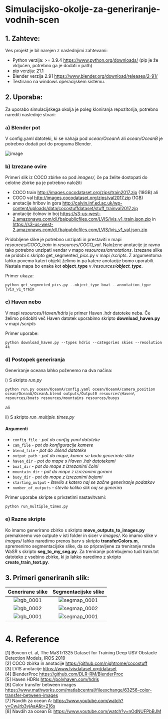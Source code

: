# Simulacijsko-okolje-za-generiranje-vodnih-scen

## 1. Zahteve:

Ves projekt je bil narejen z naslednjimi zahtevami:

- Python verzija: >= 3.9.4  https://www.python.org/downloads/ (pip je že vključen, potrebno ga je dodati v path)
- pip verzija: 21.1
- Blender verzija 2.91 https://www.blender.org/download/releases/2-91/
- Testirano na windows operacijskem sistemu.

## 2. Uporaba:

Za uporabo simulacijskega okolja je poleg kloniranja repozitorija, potrebno narediti naslednje stvari:

### a) Blender pot

V config.yaml datoteki, ki se nahaja pod *ocean/OceanA* ali *ocean/OceanB* je potrebno dodati pot do programa Blender.

![image](https://user-images.githubusercontent.com/47794629/131579565-396031da-42cd-4df1-a6a2-f80b3c5a4656.png)
    
###  b) Izrezane ovire
Primeri slik iz COCO zbirke so pod *images/*, če pa želite dostopati do celotne zbirke pa je potrebno naložiti 
- COCO train http://images.cocodataset.org/zips/train2017.zip (18GB) ali
- COCO val http://images.cocodataset.org/zips/val2017.zip (1GB)
- anotacije hribov in gora http://calvin.inf.ed.ac.uk/wp-content/uploads/data/cocostuffdataset/stuff_trainval2017.zip
- anotacije čolnov in boj https://s3-us-west-2.amazonaws.com/dl.fbaipublicfiles.com/LVIS/lvis_v1_train.json.zip in https://s3-us-west-2.amazonaws.com/dl.fbaipublicfiles.com/LVIS/lvis_v1_val.json.zip

Pridobljene slike je potrebno unzipati in prestaviti v mapi *resources/COCO_train* in *resources/COCO_val*. Naložene anotacije je ravno tako potrebno unzipati vendar v mapo       *resources/annotations*. Izrezane slike se pridobi s skripto get_segmented_pics.py v mapi */scripts*. Z argumentoma lahko povemo kateri objekt želimo in pa katere anotacije         bomo uporabili. Nastala mapa bo enaka kot **object_type** v */resources/**object_type***.
    
Primer ukaza:
    
 ```
 python get_segmented_pics.py --object_type boat --annotation_type lvis_v1_train
 ```
### c) Haven nebo
V mapi *resources/Haven/hdris* je primer Haven .hdr datoteke neba. Če želimo pridobiti več Haven datotek uporabimo skripto **download_haven.py** v mapi */scripts*

Primer uporabe:
  
```
python download_haven.py --types hdris --categories skies --resolution 4k
```
### d) Postopek generiranja
Generiranje oceana lahko poženemo na dva načina:
    
i) S skripto *run.py*
   
```
python run.py ocean/OceanA/config.yaml ocean/OceanA/camera_position ocean/OceanA/OceanA.blend outputs/Output0 resources\Haven\ resources/boats resources/mountains resources/buoys
```
ali
  
ii) S skripto *run_multiple_times.py*
    
   #### Argumenti
* `config_file` - <i>pot do config.yaml datoteke</i>
* `cam_file` - <i>pot do konfiguracije kamere</i>
* `blend_file` - <i>pot do .blend datoteke</i>
* `output_path` - <i>pot do mape, kamor se bodo generirale slike</i>
* `haven_dir` - <i>pot do mape s Haven .hdr datotekami</i>
* `boat_dir` - <i>pot do mape z izrezanimi čolni</i>
* `mountain_dir` - <i>pot do mape z izrezanimi gorami</i>
* `buoy_dir` - <i>pot do mape z izrezanimi bojami</i>
* `starting_output` - <i>število s katero naj se začne generiranje podatkov</i> 
* `number_of_outputs` - <i>število koliko slik naj se generira</i>

 Primer uporabe skripte s privzetimi nastavitvami:
    
 ```
 python run_multiple_times.py 
 ```
### e) Razne skripte
Ko imamo generirano zbirko s skripto **move_outputs_to_images.py** premaknemo vse outpute v isti folder in sicer v *images/*. Ko imamo slike v *images/* lahko naredimo prenos barv s skripto **transferColors.m**, spremenimo segmentacijske slike, da so pripravljene za treniranje mreže WaSR s skripto **seg_to_my_seg.py**. Za treniranje potrebujemo tudi train.txt datoteko z vsebino zbirke, ki jo lahko naredimo z skripto **create_train_text.py**.

## 3. Primeri generiranih slik:

Generirane slike             |  Segmentacijske slike
:-------------------------:|:-------------------------:
![rgb_0001](https://user-images.githubusercontent.com/47794629/131576220-91c55022-225f-4df7-a572-0cddbd6fd57b.png)  |  ![segmap_0001](https://user-images.githubusercontent.com/47794629/131576224-991eab5f-c237-48d0-9406-bcda5d77113b.png)
![rgb_0002](https://user-images.githubusercontent.com/47794629/131576487-fcb25e3f-8a79-4666-bef0-dc1f54bbae16.png) | ![segmap_0002](https://user-images.githubusercontent.com/47794629/131576536-e7ef7cc4-1250-435e-aebe-8170a3b6d80a.png)
![rgb_0001](https://user-images.githubusercontent.com/47794629/131577367-02845029-c3ef-43ed-ab03-c1488838013c.png) | ![segmap_0001](https://user-images.githubusercontent.com/47794629/131577372-a2a2cff9-c32b-4c71-bb7c-3195ebad6dd7.png)

# 4. Reference

[1] Bovcon et. al, The MaSTr1325 Dataset for Training Deep USV Obstacle Detection Models, IROS 2019 <br>
[2] COCO zbirka in anotacije https://github.com/nightrome/cocostuff <br>
[3] LVIS anotacije https://www.lvisdataset.org/dataset <br>
[4] BlenderProc https://github.com/DLR-RM/BlenderProc <br>
[5] Haven HDRIs https://polyhaven.com/hdris <br>
[6] Color transfer between images https://www.mathworks.com/matlabcentral/fileexchange/63256-color-transfer-between-images <br>
[7] Navdih za ocean A: https://www.youtube.com/watch?v=CwJrb3vjAaA&t=216s <br>
[8] Navdih za ocean B: https://www.youtube.com/watch?v=nOdNUFPbBJM
